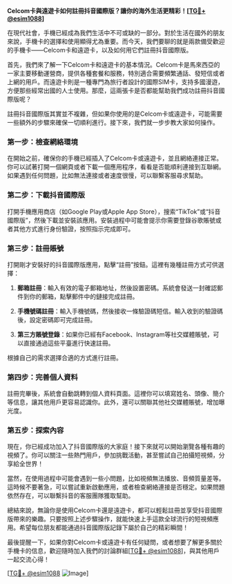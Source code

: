 **Celcom卡與遠遊卡如何註冊抖音國際版？讓你的海外生活更精彩！[[TG💪+ @esim1088](https://t.me/s/esim1088)]**

在現代社會，手機已經成為我們生活中不可或缺的一部分。對於生活在國外的朋友來說，手機卡的選擇和使用顯得尤為重要。而今天，我們要聊的就是兩款備受歡迎的手機卡——Celcom卡和遠遊卡，以及如何用它們註冊抖音國際版。

首先，我們來了解一下Celcom卡和遠遊卡的基本情況。Celcom卡是馬來西亞的一家主要移動運營商，提供各種套餐和服務，特別適合需要頻繁通話、發短信或者上網的用戶。而遠遊卡則是一種專門為旅行者設計的國際SIM卡，支持多國漫遊，方便那些經常出國的人士使用。那麼，這兩張卡是否都能幫助我們成功註冊抖音國際版呢？

註冊抖音國際版其實並不複雜，但如果你使用的是Celcom卡或遠遊卡，可能需要一些額外的步驟來確保一切順利進行。接下來，我們就一步步教大家如何操作。

### 第一步：檢查網絡環境

在開始之前，確保你的手機已經插入了Celcom卡或遠遊卡，並且網絡連接正常。你可以試著打開一個網頁或者下載一個應用程序，看看是否能順利連接到互聯網。如果遇到任何問題，比如無法連接或者速度很慢，可以聯繫客服尋求幫助。

### 第二步：下載抖音國際版

打開手機應用商店（如Google Play或Apple App Store），搜索“TikTok”或“抖音國際版”，然後下載並安裝該應用。安裝過程中可能會提示你需要登錄谷歌賬號或者其他方式進行身份驗證，按照指示完成即可。

### 第三步：註冊賬號

打開剛才安裝好的抖音國際版應用，點擊“註冊”按鈕。這裡有幾種註冊方式可供選擇：

1. **郵箱註冊**：輸入有效的電子郵箱地址，然後設置密碼。系統會發送一封確認郵件到你的郵箱，點擊郵件中的鏈接完成註冊。
   
2. **手機號碼註冊**：輸入手機號碼，然後接收一條驗證碼短信。輸入收到的驗證碼後，設定密碼即可完成註冊。

3. **第三方賬號登錄**：如果你已經有Facebook、Instagram等社交媒體賬號，可以直接通過這些平臺進行快速註冊。

根據自己的需求選擇合適的方式進行註冊。

### 第四步：完善個人資料

註冊完畢後，系統會自動跳轉到個人資料頁面。這裡你可以填寫姓名、頭像、簡介等信息，讓其他用戶更容易認識你。此外，還可以關聯其他社交媒體賬號，增加曝光度。

### 第五步：探索內容

現在，你已經成功加入了抖音國際版的大家庭！接下來就可以開始瀏覽各種有趣的視頻了。你可以關注一些熱門用戶，參加挑戰活動，甚至嘗試自己拍攝短視頻，分享給全世界！

當然，在使用過程中可能會遇到一些小問題，比如視頻無法播放、音頻質量差等。這時候不要著急，可以嘗試重新啟動應用，或者檢查網絡連接是否穩定。如果問題依然存在，可以聯繫抖音的客服團隊獲取幫助。

總結來說，無論你是使用Celcom卡還是遠遊卡，都可以輕鬆註冊並享受抖音國際版帶來的樂趣。只要按照上述步驟操作，就能快速上手這款全球流行的短視頻應用。希望每位朋友都能通過抖音國際版記錄下屬於自己的精彩瞬間！

最後提醒一下，如果你對Celcom卡或遠遊卡有任何疑問，或者想要了解更多關於手機卡的信息，歡迎隨時加入我們的討論群組[[TG💪+ @esim1088](https://t.me/s/esim1088)]，與其他用戶一起交流心得！

[[TG💪+ @esim1088](https://t.me/s/esim1088) ![Image](https://i.postimg.cc/4NQfJmqS/Snipaste-2025-05-13-00-14-12.png)]